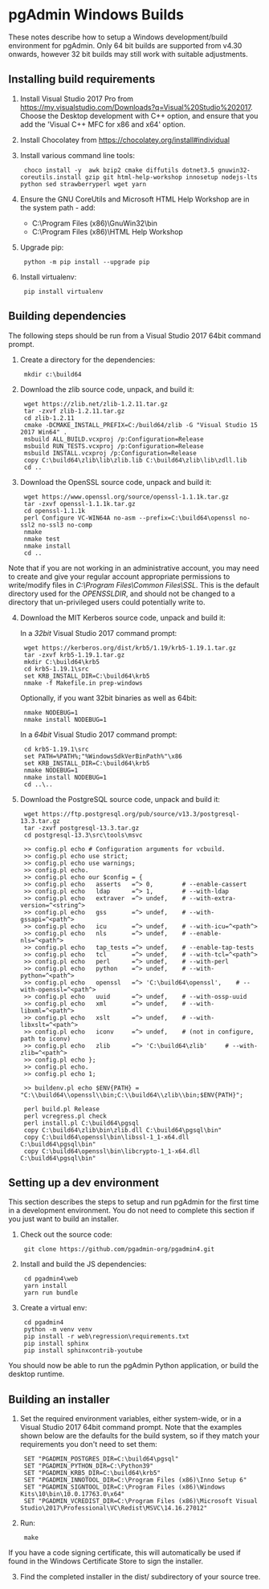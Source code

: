 ﻿# pgAdmin Windows Builds

These notes describe how to setup a Windows development/build environment for
pgAdmin. Only 64 bit builds are supported from v4.30 onwards, however 32 bit
builds may still work with suitable adjustments.

## Installing build requirements

1. Install Visual Studio 2017 Pro from https://my.visualstudio.com/Downloads?q=Visual%20Studio%202017.
    Choose the Desktop development with C++ option, and ensure that you add the
    'Visual C++ MFC for x86 and x64' option.

2. Install Chocolatey from https://chocolatey.org/install#individual

3. Install various command line tools:

        choco install -y  awk bzip2 cmake diffutils dotnet3.5 gnuwin32-coreutils.install gzip git html-help-workshop innosetup nodejs-lts python sed strawberryperl wget yarn

4. Ensure the GNU CoreUtils and Microsoft HTML Help Workshop are in the system path - add:

    * C:\Program Files (x86)\GnuWin32\bin
    * C:\Program Files (x86)\HTML Help Workshop
   

5. Upgrade pip:

        python -m pip install --upgrade pip

6. Install virtualenv:

        pip install virtualenv

## Building dependencies

The following steps should be run from a Visual Studio 2017 64bit command
prompt.

1. Create a directory for the dependencies:

        mkdir c:\build64

2. Download the zlib source code, unpack, and build it:

        wget https://zlib.net/zlib-1.2.11.tar.gz
        tar -zxvf zlib-1.2.11.tar.gz
        cd zlib-1.2.11
        cmake -DCMAKE_INSTALL_PREFIX=C:/build64/zlib -G "Visual Studio 15 2017 Win64" .
        msbuild ALL_BUILD.vcxproj /p:Configuration=Release
        msbuild RUN_TESTS.vcxproj /p:Configuration=Release
        msbuild INSTALL.vcxproj /p:Configuration=Release
        copy C:\build64\zlib\lib\zlib.lib C:\build64\zlib\lib\zdll.lib
        cd ..

3. Download the OpenSSL source code, unpack and build it:

        wget https://www.openssl.org/source/openssl-1.1.1k.tar.gz
        tar -zxvf openssl-1.1.1k.tar.gz
        cd openssl-1.1.1k
        perl Configure VC-WIN64A no-asm --prefix=C:\build64\openssl no-ssl2 no-ssl3 no-comp
        nmake
        nmake test
        nmake install
        cd ..

Note that if you are not working in an administrative account, you may need to
create and give your regular account appropriate permissions to write/modify
files in *C:\Program Files\Common Files\SSL*. This is the default directory used
for the *OPENSSLDIR*, and should not be changed to a directory that un-privileged
users could potentially write to.

4. Download the MIT Kerberos source code, unpack and build it:

   In a *32bit* Visual Studio 2017 command prompt:

        wget https://kerberos.org/dist/krb5/1.19/krb5-1.19.1.tar.gz
        tar -zxvf krb5-1.19.1.tar.gz
        mkdir C:\build64\krb5
        cd krb5-1.19.1\src
        set KRB_INSTALL_DIR=C:\build64\krb5
        nmake -f Makefile.in prep-windows

   Optionally, if you want 32bit binaries as well as 64bit:

        nmake NODEBUG=1
        nmake install NODEBUG=1

   In a *64bit* Visual Studio 2017 command prompt:

        cd krb5-1.19.1\src
        set PATH=%PATH%;"%WindowsSdkVerBinPath%"\x86
        set KRB_INSTALL_DIR=C:\build64\krb5
        nmake NODEBUG=1
        nmake install NODEBUG=1
        cd ..\..

5. Download the PostgreSQL source code, unpack and build it:

        wget https://ftp.postgresql.org/pub/source/v13.3/postgresql-13.3.tar.gz
        tar -zxvf postgresql-13.3.tar.gz
        cd postgresql-13.3\src\tools\msvc
        
        >> config.pl echo # Configuration arguments for vcbuild.
        >> config.pl echo use strict;
        >> config.pl echo use warnings;
        >> config.pl echo.
        >> config.pl echo our $config = {
        >> config.pl echo 	asserts   =^> 0,        # --enable-cassert
        >> config.pl echo 	ldap      =^> 1,        # --with-ldap
        >> config.pl echo 	extraver  =^> undef,    # --with-extra-version=^<string^>
        >> config.pl echo 	gss       =^> undef,    # --with-gssapi=^<path^>
        >> config.pl echo 	icu       =^> undef,    # --with-icu=^<path^>
        >> config.pl echo 	nls       =^> undef,    # --enable-nls=^<path^>
        >> config.pl echo 	tap_tests =^> undef,    # --enable-tap-tests
        >> config.pl echo 	tcl       =^> undef,    # --with-tcl=^<path^>
        >> config.pl echo 	perl      =^> undef,    # --with-perl
        >> config.pl echo 	python    =^> undef,    # --with-python=^<path^>
        >> config.pl echo 	openssl   =^> 'C:\build64\openssl',    # --with-openssl=^<path^>
        >> config.pl echo 	uuid      =^> undef,    # --with-ossp-uuid
        >> config.pl echo 	xml       =^> undef,    # --with-libxml=^<path^>
        >> config.pl echo 	xslt      =^> undef,    # --with-libxslt=^<path^>
        >> config.pl echo 	iconv     =^> undef,    # (not in configure, path to iconv)
        >> config.pl echo 	zlib      =^> 'C:\build64\zlib'     # --with-zlib=^<path^>
        >> config.pl echo };
        >> config.pl echo.
        >> config.pl echo 1;
        
        >> buildenv.pl echo $ENV{PATH} = "C:\\build64\\openssl\\bin;C:\\build64\\zlib\\bin;$ENV{PATH}";
        
        perl build.pl Release
        perl vcregress.pl check
        perl install.pl C:\build64\pgsql
        copy C:\build64\zlib\bin\zlib.dll C:\build64\pgsql\bin"
        copy C:\build64\openssl\bin\libssl-1_1-x64.dll C:\build64\pgsql\bin"
        copy C:\build64\openssl\bin\libcrypto-1_1-x64.dll C:\build64\pgsql\bin"

## Setting up a dev environment

This section describes the steps to setup and run pgAdmin for the first time in
a development environment. You do not need to complete this section if you just
want to build an installer.

1. Check out the source code:

        git clone https://github.com/pgadmin-org/pgadmin4.git

2. Install and build the JS dependencies:

        cd pgadmin4\web
        yarn install
        yarn run bundle

3. Create a virtual env:

        cd pgadmin4
        python -m venv venv
        pip install -r web\regression\requirements.txt
        pip install sphinx
        pip install sphinxcontrib-youtube

You should now be able to run the pgAdmin Python application, or build the
desktop runtime.

## Building an installer

1. Set the required environment variables, either system-wide, or in a Visual
Studio 2017 64bit command prompt. Note that the examples shown below are the
defaults for the build system, so if they match your requirements you don't
need to set them:

        SET "PGADMIN_POSTGRES_DIR=C:\build64\pgsql"
        SET "PGADMIN_PYTHON_DIR=C:\Python39"
        SET "PGADMIN_KRB5_DIR=C:\build64\krb5"
        SET "PGADMIN_INNOTOOL_DIR=C:\Program Files (x86)\Inno Setup 6"
        SET "PGADMIN_SIGNTOOL_DIR=C:\Program Files (x86)\Windows Kits\10\bin\10.0.17763.0\x64"
        SET "PGADMIN_VCREDIST_DIR=C:\Program Files (x86)\Microsoft Visual Studio\2017\Professional\VC\Redist\MSVC\14.16.27012"

2. Run:

        make

If you have a code signing certificate, this will automatically be used if
found in the Windows Certificate Store to sign the installer.

3. Find the completed installer in the dist/ subdirectory of your source tree.
